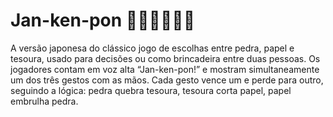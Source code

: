 # Jan-ken-pon 👊🏻✋🏻✌🏻
A versão japonesa do clássico jogo de escolhas entre pedra, papel e tesoura, usado para decisões ou como brincadeira entre duas pessoas. Os jogadores contam em voz alta “Jan-ken-pon!” e mostram simultaneamente um dos três gestos com as mãos. Cada gesto vence um e perde para outro, seguindo a lógica: pedra quebra tesoura, tesoura corta papel, papel embrulha pedra.

